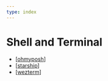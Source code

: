 ```yaml
---
type: index
---
```


# Shell and Terminal

- [[ohmyposh]]
- [[starship]]
- [[wezterm]]

[//begin]: # "Autogenerated link references for markdown compatibility"
[ohmyposh]: ohmyposh.md "Oh My Posh Config"
[starship]: starship.md "Starship Config"
[wezterm]: wezterm.md "Wezterm Config"
[//end]: # "Autogenerated link references"
